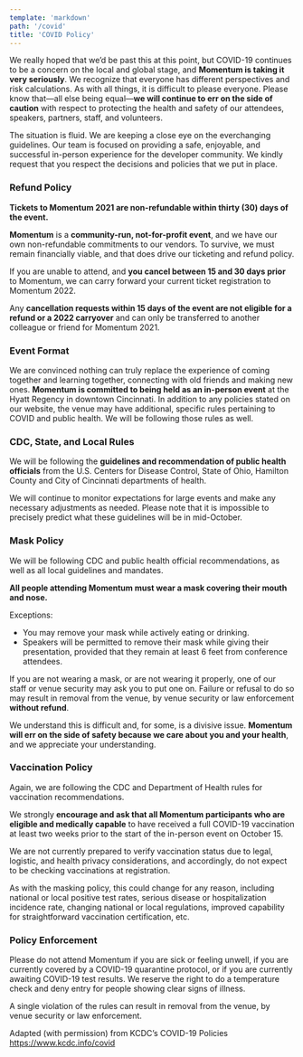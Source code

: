```yaml
---
template: 'markdown'
path: '/covid'
title: 'COVID Policy'
---
```


We really hoped that we’d be past this at this point, but COVID-19 continues to be a concern on the local and global stage, and **Momentum is taking it very seriously**. We recognize that everyone has different perspectives and risk calculations. As with all things, it is difficult to please everyone. Please know that—all else being equal—**we will continue to err on the side of caution** with respect to protecting the health and safety of our attendees, speakers, partners, staff, and volunteers.

The situation is fluid. We are keeping a close eye on the everchanging guidelines. Our team is focused on providing a safe, enjoyable, and successful in-person experience for the developer community.  We kindly request that you respect the decisions and policies that we put in place.

### Refund Policy
**Tickets to Momentum 2021 are non-refundable within thirty (30) days of the event.**

**Momentum** is a **community-run, not-for-profit event**, and we have our own non-refundable commitments to our vendors. To survive, we must remain financially viable, and that does drive our ticketing and refund policy.

If you are unable to attend, and **you cancel between 15 and 30 days prior** to Momentum, we can carry forward your current ticket registration to Momentum 2022.

Any **cancellation requests within 15 days of the event are not eligible for a refund or a 2022 carryover** and can only be transferred to another colleague or friend for Momentum 2021.

### Event Format
We are convinced nothing can truly replace the experience of coming together and learning together, connecting with old friends and making new ones. **Momentum is committed to being held as an in-person event** at the Hyatt Regency in downtown Cincinnati. In addition to any policies stated on our website, the venue may have additional, specific rules pertaining to COVID and public health.  We will be following those rules as well.

### CDC, State, and Local Rules
We will be following the **guidelines and recommendation of public health officials** from the U.S. Centers for Disease Control, State of Ohio, Hamilton County and City of Cincinnati departments of health. 

We will continue to monitor expectations for large events and make any necessary adjustments as needed. Please note that it is impossible to precisely predict what these guidelines will be in mid-October. 

### Mask Policy

We will be following CDC and public health official recommendations, as well as all local guidelines and mandates. 

**All people attending Momentum must wear a mask covering their mouth and nose.** 

Exceptions: 
- You may remove your mask while actively eating or drinking.
- Speakers will be permitted to remove their mask while giving their presentation, provided that they remain at least 6 feet from conference attendees.

If you are not wearing a mask, or are not wearing it properly, one of our staff or venue security may ask you to put one on. Failure or refusal to do so may result in removal from the venue, by venue security or law enforcement **without refund**.

We understand this is difficult and, for some, is a divisive issue. **Momentum will err on the side of safety because we care about you and your health**, and we appreciate your understanding.

### Vaccination Policy
Again, we are following the CDC and Department of Health rules for vaccination recommendations.

We strongly **encourage and ask that all Momentum participants who are eligible and medically capable** to have received a full COVID-19 vaccination at least two weeks prior to the start of the in-person event on October 15.

We are not currently prepared to verify vaccination status due to legal, logistic, and health privacy considerations, and accordingly, do not expect to be checking vaccinations at registration.

As with the masking policy, this could change for any reason, including national or local positive test rates, serious disease or hospitalization incidence rate, changing national or local regulations, improved capability for straightforward vaccination certification, etc.

### Policy Enforcement
Please do not attend Momentum if you are sick or feeling unwell, if you are currently covered by a COVID-19 quarantine protocol, or if you are currently awaiting COVID-19 test results. We reserve the right to do a temperature check and deny entry for people showing clear signs of illness.

A single violation of the rules can result in removal from the venue, by venue security or law enforcement.

Adapted (with permission) from KCDC’s COVID-19 Policies
https://www.kcdc.info/covid
